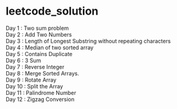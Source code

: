 # leetcode_solution

Day 1 : Two sum problem<br/>
Day 2 : Add Two Numbers<br/>
Day 3 : Length of Longest Substring without repeating characters<br/>
Day 4 : Median of two sorted array<br/>
Day 5 : Contains Duplicate<br/>
Day 6 : 3 Sum<br/>
Day 7 : Reverse Integer<br/>
Day 8 : Merge Sorted Arrays.<br/>
Day 9 : Rotate Array<br/>
Day 10 : Split the Array<br/>
Day 11 : Palindrome Number<br/>
Day 12 : Zigzag Conversion<br/>
